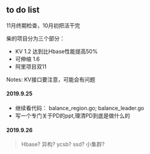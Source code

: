 ## to do list

11月终期检查，10月初把活干完


柴的项目分为三个部分：

* KV 1.2 达到比Hbase性能提高50%
* 可伸缩 1.6
* 阿里项目双11

Notes: KV接口要注意，可能会有问题

#### 2019.9.25

* 继续看代码： balance_region.go; balance_leader.go
* 写一个专门关于PD的ppt,理清PD到底是做什么的

#### 2019.9.26
> Hbase? 异构? ycsb? ssd? 小集群? 

